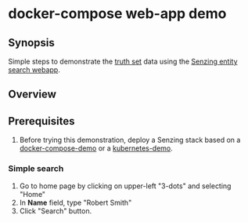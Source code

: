 # docker-compose web-app demo

## Synopsis

Simple steps to demonstrate the
[truth set](https://github.com/Senzing/truth-sets)
data using the
[Senzing entity search webapp](https://github.com/Senzing/entity-search-web-app).

## Overview

## Prerequisites

1. Before trying this demonstration, deploy a Senzing stack based on a
   [docker-compose-demo](https://github.com/Senzing/docker-compose-demo)
   or a
   [kubernetes-demo](https://github.com/Senzing/kubernetes-demo).

### Simple search

1. Go to home page by clicking on upper-left "3-dots" and selecting "Home"
1. In **Name** field, type "Robert Smith"
1. Click "Search" button.
